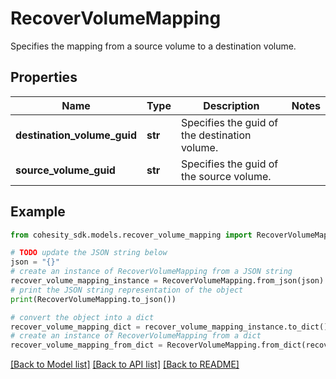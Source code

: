 # RecoverVolumeMapping

Specifies the mapping from a source volume to a destination volume.

## Properties

Name | Type | Description | Notes
------------ | ------------- | ------------- | -------------
**destination_volume_guid** | **str** | Specifies the guid of the destination volume. | 
**source_volume_guid** | **str** | Specifies the guid of the source volume. | 

## Example

```python
from cohesity_sdk.models.recover_volume_mapping import RecoverVolumeMapping

# TODO update the JSON string below
json = "{}"
# create an instance of RecoverVolumeMapping from a JSON string
recover_volume_mapping_instance = RecoverVolumeMapping.from_json(json)
# print the JSON string representation of the object
print(RecoverVolumeMapping.to_json())

# convert the object into a dict
recover_volume_mapping_dict = recover_volume_mapping_instance.to_dict()
# create an instance of RecoverVolumeMapping from a dict
recover_volume_mapping_from_dict = RecoverVolumeMapping.from_dict(recover_volume_mapping_dict)
```
[[Back to Model list]](../README.md#documentation-for-models) [[Back to API list]](../README.md#documentation-for-api-endpoints) [[Back to README]](../README.md)


